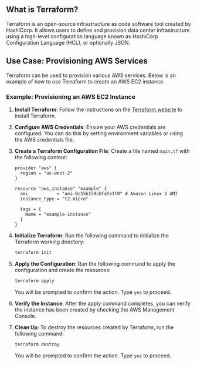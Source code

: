 ## What is Terraform?

Terraform is an open-source infrastructure as code software tool created by HashiCorp. It allows users to define and provision data center infrastructure using a high-level configuration language known as HashiCorp Configuration Language (HCL), or optionally JSON.

## Use Case: Provisioning AWS Services

Terraform can be used to provision various AWS services. Below is an example of how to use Terraform to create an AWS EC2 instance.

### Example: Provisioning an AWS EC2 Instance

1. **Install Terraform**: Follow the instructions on the [Terraform website](https://www.terraform.io/downloads.html) to install Terraform.

2. **Configure AWS Credentials**: Ensure your AWS credentials are configured. You can do this by setting environment variables or using the AWS credentials file.

3. **Create a Terraform Configuration File**: Create a file named `main.tf` with the following content:

    ```hcl
    provider "aws" {
      region = "us-west-2"
    }

    resource "aws_instance" "example" {
      ami           = "ami-0c55b159cbfafe1f0" # Amazon Linux 2 AMI
      instance_type = "t2.micro"

      tags = {
        Name = "example-instance"
      }
    }
    ```

4. **Initialize Terraform**: Run the following command to initialize the Terraform working directory:

    ```sh
    terraform init
    ```

5. **Apply the Configuration**: Run the following command to apply the configuration and create the resources:

    ```sh
    terraform apply
    ```

    You will be prompted to confirm the action. Type `yes` to proceed.

6. **Verify the Instance**: After the apply command completes, you can verify the instance has been created by checking the AWS Management Console.

7. **Clean Up**: To destroy the resources created by Terraform, run the following command:

    ```sh
    terraform destroy
    ```

    You will be prompted to confirm the action. Type `yes` to proceed.

